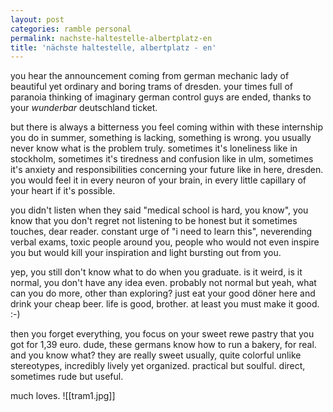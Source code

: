 ```yaml
---
layout: post
categories: ramble personal
permalink: nachste-haltestelle-albertplatz-en
title: 'nächste haltestelle, albertplatz - en'
---
```

you hear the announcement coming from german mechanic lady of beautiful yet ordinary and boring trams of dresden. your times full of paranoia thinking of imaginary german control guys are ended, thanks to your _wunderbar_ deutschland ticket. 

but there is always a bitterness you feel coming within with these internship you do in summer, something is lacking, something is wrong. you usually never know what is the problem truly. sometimes it's loneliness like in stockholm, sometimes it's tiredness and confusion like in ulm, sometimes it's anxiety and responsibilities concerning your future like in here, dresden. you would feel it in every neuron of your brain, in every little capillary of your heart if it's possible.

you didn't listen when they said "medical school is hard, you know", you know that you don't regret not listening to be honest but it sometimes touches, dear reader. constant urge of "i need to learn this", neverending verbal exams, toxic people around you, people who would not even inspire you but would kill your inspiration and light bursting out from you. 

yep, you still don't know what to do when you graduate. is it weird, is it normal, you don't have any idea even. probably not normal but yeah, what can you do more, other than exploring? just eat your good döner here and drink your cheap beer. life is good, brother. at least you must make it good. :-)

then you forget everything, you focus on your sweet rewe pastry that you got for 1,39 euro. dude, these germans know how to run a bakery, for real. and you know what? they are really sweet usually, quite colorful unlike stereotypes, incredibly lively yet organized. practical but soulful. direct, sometimes rude but useful. 

much loves.
![[tram1.jpg]]
